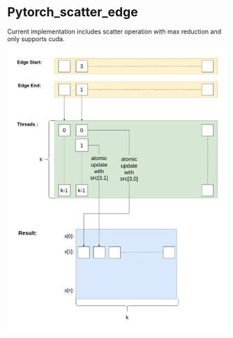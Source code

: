 # Pytorch_scatter_edge

Current implementation includes scatter operation with max reduction and only supports cuda.

![alt text](https://github.com/berkekisin/Pytorch_scatter_edge/blob/main/thread.jpg?raw=true)
